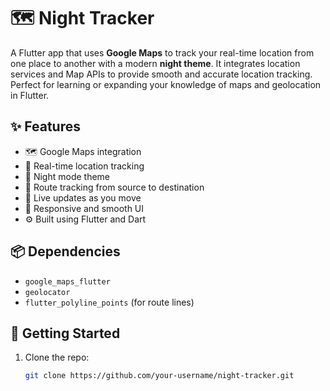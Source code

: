 # 🗺️ Night Tracker

A Flutter app that uses **Google Maps** to track your real-time location from one place to another with a modern **night theme**. It integrates location services and Map APIs to provide smooth and accurate location tracking. Perfect for learning or expanding your knowledge of maps and geolocation in Flutter.

## ✨ Features

- 🗺️ Google Maps integration
- 📍 Real-time location tracking
- 🌙 Night mode theme
- 🚗 Route tracking from source to destination
- 🔄 Live updates as you move
- 📱 Responsive and smooth UI
- ⚙️ Built using Flutter and Dart

## 📦 Dependencies

- `google_maps_flutter`
- `geolocator`
- `flutter_polyline_points` (for route lines)


## 🚀 Getting Started

1. Clone the repo:
   ```bash
   git clone https://github.com/your-username/night-tracker.git
